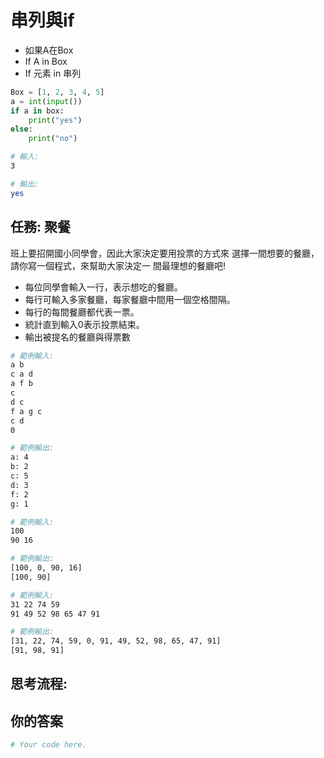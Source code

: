 # 串列與if

* 如果A在Box
* If A in Box
* If 元素 in 串列

```python
Box = [1, 2, 3, 4, 5]
a = int(input())
if a in box:
    print("yes")
else:
    print("no")
```

```bash
# 輸入:
3

# 輸出:
yes
```

## 任務: 聚餐

班上要招開國小同學會，因此大家決定要用投票的方式來 選擇一間想要的餐廳，請你寫一個程式，來幫助大家決定一 間最理想的餐廳吧!

* 每位同學會輸入一行，表示想吃的餐廳。
* 每行可輸入多家餐廳，每家餐廳中間用一個空格間隔。
* 每行的每間餐廳都代表一票。
* 統計直到輸入0表示投票結束。
* 輸出被提名的餐廳與得票數

```bash
# 範例輸入:
a b
c a d
a f b
c
d c
f a g c
c d
0

# 範例輸出:
a: 4
b: 2
c: 5
d: 3
f: 2
g: 1
```

```bash
# 範例輸入:
100
90 16

# 範例輸出:
[100, 0, 90, 16]
[100, 90]
```

```bash
# 範例輸入:
31 22 74 59
91 49 52 98 65 47 91

# 範例輸出:
[31, 22, 74, 59, 0, 91, 49, 52, 98, 65, 47, 91]
[91, 98, 91]
```

## 思考流程:











## 你的答案

```python
# Your code here.









```

